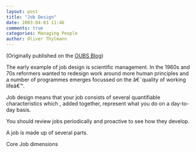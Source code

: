 ```yaml
---
layout: post
title: "Job Design"
date: 2003-04-03 11:46
comments: true
categories: Managing People
author: Oliver Thylmann
---
```







(Originally published on the [OUBS Blog](http://blog.thylmann.net/category/oubs/))

The early example of job design is scientific management. In the 1960s and 70s reformers wanted to redesign work around more human principles and a number of programmes emerges focussed on the â€˜quality of working lifeâ€™.

Job design means that your job consists of several quantifiable characteristics which , added together, represent what you do on a day-to-day basis.

You should review jobs periodically and proactive to see how they develop.

A job is made up of several parts.

Core Job dimensions


